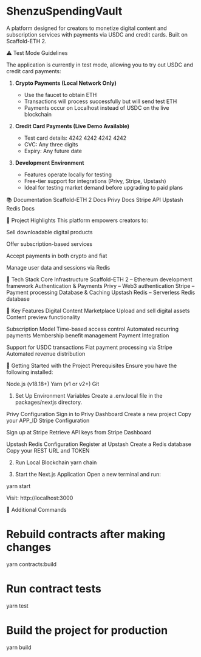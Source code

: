 # ShenzuSpendingVault


A platform designed for creators to monetize digital content and subscription services with payments via USDC and credit cards. Built on Scaffold-ETH 2.

⚠️ Test Mode Guidelines

The application is currently in test mode, allowing you to try out USDC and credit card payments:
 
1. **Crypto Payments (Local Network Only)**  
   - Use the faucet to obtain ETH  
   - Transactions will process successfully but will send test ETH  
   - Payments occur on Localhost instead of USDC on the live blockchain  
 
2. **Credit Card Payments (Live Demo Available)**  
   - Test card details: 4242 4242 4242 4242  
   - CVC: Any three digits  
   - Expiry: Any future date  
 
3. **Development Environment**  
   - Features operate locally for testing  
   - Free-tier support for integrations (Privy, Stripe, Upstash)  
   - Ideal for testing market demand before upgrading to paid plans
     
📚 Documentation
Scaffold-ETH 2 Docs
Privy Docs
Stripe API
Upstash Redis Docs

🎯 Project Highlights
This platform empowers creators to:

Sell downloadable digital products

Offer subscription-based services

Accept payments in both crypto and fiat

Manage user data and sessions via Redis


🔧 Tech Stack
Core Infrastructure
Scaffold-ETH 2 – Ethereum development framework
Authentication & Payments
Privy – Web3 authentication
Stripe – Payment processing
Database & Caching
Upstash Redis – Serverless Redis database

🌟 Key Features
Digital Content Marketplace
Upload and sell digital assets
Content preview functionality

Subscription Model
Time-based access control
Automated recurring payments
Membership benefit management
Payment Integration

Support for USDC transactions
Fiat payment processing via Stripe
Automated revenue distribution


🚀 Getting Started with the Project
Prerequisites
Ensure you have the following installed:

Node.js (v18.18+)
Yarn (v1 or v2+)
Git
1. Set Up Environment Variables
Create a .env.local file in the packages/nextjs directory.

Privy Configuration
Sign in to Privy Dashboard
Create a new project
Copy your APP_ID
Stripe Configuration

Sign up at Stripe
Retrieve API keys from Stripe Dashboard


Upstash Redis Configuration
Register at Upstash
Create a Redis database
Copy your REST URL and TOKEN

2. Run Local Blockchain
yarn chain

3. Start the Next.js Application
Open a new terminal and run:

yarn start

Visit: http://localhost:3000

📝 Additional Commands

# Rebuild contracts after making changes
yarn contracts:build  

# Run contract tests
yarn test  

# Build the project for production
yarn build  

